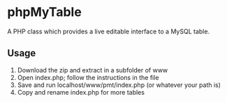 # phpMyTable
A PHP class which provides a live editable interface to a MySQL table.

## Usage
1. Download the zip and extract in a subfolder of www
2. Open index.php; follow the instructions in the file
3. Save and run localhost/www/pmt/index.php (or whatever your path is)
4. Copy and rename index.php for more tables
